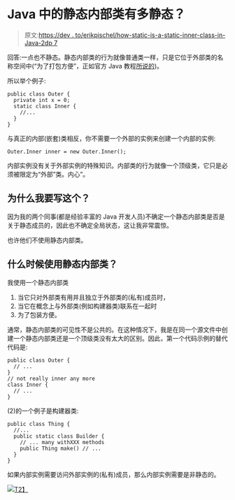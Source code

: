 # Java 中的静态内部类有多静态？

> 原文:[https://dev . to/erikpischel/how-static-is-a-static-inner-class-in-Java-2dp 7](https://dev.to/erikpischel/how-static-is-a-static-inner-class-in-java-2dp7)

回答:一点也不静态。静态内部类的行为就像普通类一样，只是它位于外部类的名称空间中(“为了打包方便”，正如官方 Java 教程[所说的](https://docs.oracle.com/javase/tutorial/java/javaOO/nested.html))。

所以举个例子:

```
public class Outer { 
  private int x = 0; 
  static class Inner { 
    //... 
  }
} 
```

与真正的内部(嵌套)类相反，你不需要一个外部的实例来创建一个内部的实例:

```
Outer.Inner inner = new Outer.Inner(); 
```

内部实例没有关于外部实例的特殊知识。内部类的行为就像一个顶级类，它只是必须被限定为“外部”类。内心”。

## 为什么我要写这个？

因为我的两个同事(都是经验丰富的 Java 开发人员)不确定一个静态内部类是否是关于静态成员的，因此也不确定全局状态，这让我非常震惊。

也许他们不使用静态内部类。

## [](#when-do-i-use-static-inner-classes)什么时候使用静态内部类？

我使用一个静态内部类

1.  当它只对外部类有用并且独立于外部类的(私有)成员时，
2.  当它在概念上与外部类(例如构建器类)联系在一起时
3.  为了包装方便。

通常，静态内部类的可见性不是公共的。在这种情况下，我是在同一个源文件中创建一个静态内部类还是一个顶级类没有太大的区别。因此，第一个代码示例的替代代码是:

```
public class Outer { 
  // ...
}
// not really inner any more
class Inner { 
  // ... 
} 
```

(2)的一个例子是构建器类:

```
public class Thing { 
  //... 
  public static class Builder { 
    // ... many withXXX methods 
    public Thing make() // ... 
  }
} 
```

如果内部实例需要访问外部实例的(私有)成员，那么内部实例需要是非静态的。

[![](../Images/dbe2291da905e3c24c66e26821641a1e.png)T2】](https://res.cloudinary.com/practicaldev/image/fetch/s--okY2Qu4z--/c_limit%2Cf_auto%2Cfl_progressive%2Cq_auto%2Cw_880/https://www.epischel.de/analytics/piwik.php%3Fidsite%3D3%26rec%3D1%26url%3Dhttps%253A%252F%252Fon-sw-integration.epischel.de%252F2019%252F03%252F02%252Fhow-static-is-a-static-inner-class-in-java%252F%253Fpk_campaign%253Dfeed%2526pk_kwd%253Dhow-static-is-a-static-inner-class-in-java%26action_name%3DHow%2Bstatic%2Bis%2Ba%2Bstatic%2Binner%2Bclass%2Bin%2BJava%253F%26urlref%3Dhttps%253A%252F%252Fon-sw-integration.epischel.de%252Ffeed%252F)